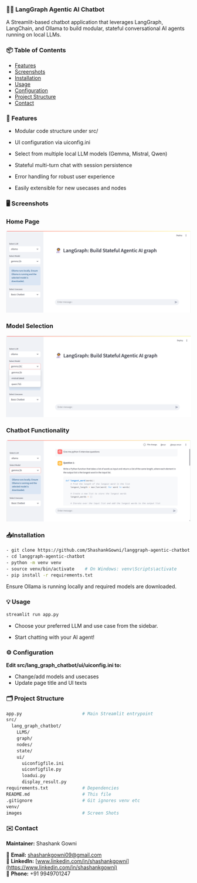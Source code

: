 ### 🧑‍🚀 LangGraph Agentic AI Chatbot

A Streamlit-based chatbot application that leverages LangGraph, LangChain, and Ollama to build modular, stateful conversational AI agents running on local LLMs.


### 📦 Table of Contents

- [Features](#features)
- [Screenshots](#screenshots)
- [Installation](#installation)
- [Usage](#usage)
- [Configuration](#configuration)
- [Project Structure](#project-structure)
- [Contact](#contact)


### 🚀 Features

- Modular code structure under src/

- UI configuration via uiconfig.ini

- Select from multiple local LLM models (Gemma, Mistral, Qwen)

- Stateful multi-turn chat with session persistence

- Error handling for robust user experience

- Easily extensible for new usecases and nodes

### 🖥️ Screenshots

### Home Page
![Home Page Screenshot](images/HomePage_Screenshot.png)

### Model Selection
![Model Selection Screenshot](images/ModelSelection_Screenshot.png)

### Chatbot Functionality
![Chatbot Functionality Screenshot](images/ChatbotFunctionality_Screenshot.png)


### 📥Installation
```bash
- git clone https://github.com/ShashankGowni/langgraph-agentic-chatbot.git
- cd langgraph-agentic-chatbot
- python -m venv venv
- source venv/bin/activate    # On Windows: venv\Scripts\activate
- pip install -r requirements.txt
```
Ensure Ollama is running locally and required models are downloaded.

### 💡 Usage
```bash
streamlit run app.py
```

- Choose your preferred LLM and use case from the sidebar.

- Start chatting with your AI agent!

### ⚙️ Configuration

**Edit src/lang_graph_chatbot/ui/uiconfig.ini to:**

- Change/add models and usecases
- Update page title and UI texts

### 🗂️ Project Structure
```bash
app.py                       # Main Streamlit entrypoint
src/
  lang_graph_chatbot/
    LLMS/
    graph/
    nodes/
    state/
    ui/
      uiconfigfile.ini
      uiconfigfile.py
      loadui.py
      display_result.py
requirements.txt             # Dependencies
README.md                    # This file
.gitignore                   # Git ignores venv etc
venv/   
images                       # Screen Shots 
```
### ✉️ Contact
**Maintainer:** Shashank Gowni

📧 **Email:** [shashankgowni09@gmail.com](mailto:shashankgowni09@gmail.com)  
💼 **LinkedIn:** [www.linkedin.com/in/shashankgowni](https://www.linkedin.com/in/shashankgowni)  
📳 **Phone:** +91 9949701247
